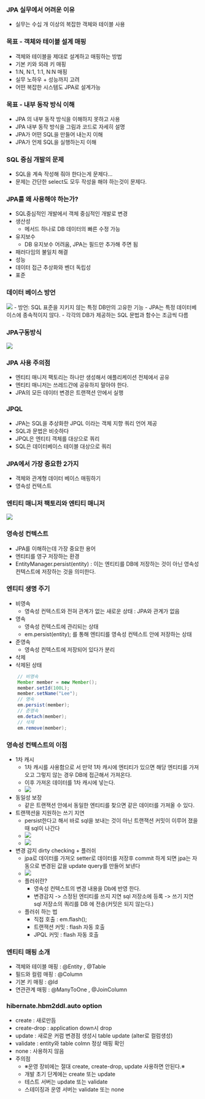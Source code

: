 ### JPA 실무에서 어려운 이유
- 실무는 수십 개 이상의 복잡한 객체와 테이블 사용
### 목표 - 객체와 테이블 설계 매핑
- 객체와 테이블을 제대로 설계하고 매핑하는 방법
- 기본 키와 외래 키 매핑
- 1:N, N:1, 1:1, N:N 매핑
- 실무 노하우 + 성능까지 고려
- 어떤 복잡한 시스템도 JPA로 설계가능
### 목표 - 내부 동작 방식 이해
- JPA 의 내부 동작 방식을 이해하지 못하고 사용
- JPA 내부 동작 방식을 그림과 코드로 자세히 설명
- JPA가 어떤 SQL을 만들어 내는지 이해
- JPA가 언제 SQL을 실행하는지 이해
### SQL 중심 개발의 문제
- SQL을 계속 작성해 줘야 한다는게 문제다...
- 문제는 간단한 select도 모두 작성을 해야 하는것이 문제다.
### JPA를 왜 사용해야 하는가?
- SQL중심적인 개발에서 객체 중심적인 개발로 변경
- 생산성
  - 메서드 하나로 DB 데이터의 빠른 수정 가능
- 유지보수
  - DB 유지보수 어려움, JPA는 필드만 추가해 주면 됨
- 패러다임의 불일치 해결
- 성능
- 데이터 접근 추상화와 벤더 독립성
- 표준
### 데이터 베이스 방언
<img src="image/DBdialect.png">
- 방언: SQL 표준을 지키지 않는 특정 DB만의 고유한 기능
- JPA는 특정 데이터베이스에 종속적이지 않다.
- 각각의 DB가 제공하는 SQL 문법과 함수는 조금씩 다름

### JPA구동방식
<img src="image/JPARunningFormula.png">

### JPA 사용 주의점
- 엔티티 매니저 팩토리는 하나만 생성해서 애플리케이션 전체에서 공유
- 엔티티 매니저는 쓰레드간에 공유하지 말아야 한다.
- JPA의 모든 데이터 변경은 트랜잭션 안에서 실행

### JPQL 
- JPA는 SQL을 추상화한 JPQL 이라는 객체 지향 쿼리 언어 제공
- SQL과 문법은 비슷하다
- JPQL은 엔티티 객체를 대상으로 쿼리
- SQL은 데이터베이스 테이블 대상으로 쿼리
### JPA에서 가장 중요한 2가지
- 객체와 관계형 데이터 베이스 매핑하기
- 영속성 컨텍스트
### 엔티티 매니저 팩토리와 엔티티 매니저
<img src="image/EntityManagerFactory.png">

### 영속성 컨텍스트
- JPA를 이해하는데 가장 중요한 용어
- 엔티티를 영구 저장하는 환경
- EntityManager.persist(entity) : 이는 엔티티를 DB에 저장하는 것이 아닌 영속성 컨텍스트에 저장하는 것을 의미한다.
### 엔티티 생명 주기
- 비영속
  - 영속성 컨텍스트와 전혀 관계가 없는 새로운 상태 : JPA와 관계가 없음
- 영속
  - 영속성 컨텍스트에 관리되는 상태
  - em.persist(entity); 를 통해 엔티티를 영속성 컨텍스트 안에 저장하는 상태
- 준영속
  - 영속성 컨텍스트에 저장되어 있다가 분리
- 삭제
-  삭제된 상태
```java
    // 비영속
    Member member = new Member();
    member.setId(100L);
    member.setName("Lee");
    // 영속
    em.persist(member);
    // 준영속
    em.detach(member);
    // 삭제
    em.remove(member);
```
### 영속성 컨텍스트의 이점
- 1차 캐시
  - 1차 캐시를 사용함으로 서 만약 1차 캐시에 엔티티가 있으면 해당 엔티티를 가져오고 그렇지 않는 경우 DB에 접근해서 가져온다.
  - 이후 가져온 데이터를 1차 캐시에 넣는다.
  - <img src="image/cache.png">
- 동일성 보장
  - 같은 트랜잭션 안에서 동일한 엔티티를 찾으면 같은 데이터를 가져올 수 있다.
- 트랜잭션을 지원하는 쓰기 지연
  - persist한다고 해서 바로 sql을 보내는 것이 아닌 트랜잭션 커밋이 이루어 졌을때 sql이 나간다
  - <img src="image/LateWrite.png">
  - <img src="image/LateWrite2.png">
- 변경 감지 dirty checking + 플러쉬
  - jpa로 데이터를 가져오 setter로 데이터를 저장후 commit 하게 되면 jpa는 자동으로 변경된 값을 update query를 만들어 보낸다
  - <img src="image/dirtyChecking.png">
  - 플러쉬란?
    - 영속성 컨텍스트의 변경 내용을 Db에 반영 한다.
    - 변경감지 -> 스정된 엔티티를 쓰지 지연 sql 저장소에 등록 -> 쓰기 지연 sql 저장소의 쿼리를 DB 에 전송(커밋은 되지 않는다.)
  - 플러쉬 하는 법
    - 직접 호출 : em.flash();
    - 트랜잭션 커밋 : flash 자동 호출
    - JPQL 커밋 : flash 자동 호출
### 엔티티 매핑 소개
- 객체와 테이블 매핑 : @Entity , @Table
- 필드와 컬럼 매핑 : @Column
- 기본 키 매핑 : @Id
- 연관관계 매핑 : @ManyToOne , @JoinColumn
### hibernate.hbm2ddl.auto option
- create : 새로만듬
- create-drop : application down시 drop
- update : 새로운 커럼 변경점 생성시 table update (alter로 컬럼생성)
- validate : entity와 table colmn 정상 매핑 확인
- none : 사용하지 않음
- 주의점
  - ※운영 장비에는 절대 create, create-drop, update 사용하면 안된다.※
  - 개발 초기 단계에는 create 또는 update
  - 테스트 서버는 update 또는 validate
  - 스테이징과 운영 서버는 validate 또는 none 
